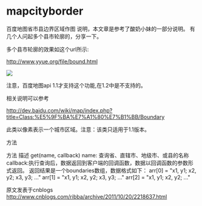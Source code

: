 # mapcityborder
百度地图省市县边界区域作图
说明，本文章是参考了酸奶小妹的一部分说明。
有几个人问起多个县市轮廓的，分享一下。

多个县市轮廓的效果如这个url所示:

http://www.yyue.org/file/bound.html

<img src="http://pic002.cnblogs.com/images/2011/342440/2011102411563783.jpg">

注意，百度地图api 1.1才支持这个功能,在1.2中是不支持的。

相关说明可以参考

http://dev.baidu.com/wiki/map/index.php?title=Class:%E5%9F%BA%E7%A1%80%E7%B1%BB/Boundary

此类以像素表示一个城市区域。注意：该类只适用于1.1版本。

方法

方法	描述
get(name, callback)	name: 查询省、直辖市、地级市、或县的名称
callback:执行查询后，数据返回到客户端的回调函数，数据以回调函数的参数形式返回。 返回结果是一个boundaries数组，数据格式如下： arr[0] = "x1, y1; x2, y2; x3, y3; ..." arr[1] = "x1, y1; x2, y2; x3, y3; ..." arr[2] = "x1, y1; x2, y2; ..."


原文发表于cnblogs
http://www.cnblogs.com/ribba/archive/2011/10/20/2218637.html

　　
